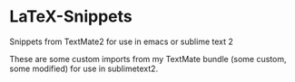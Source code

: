 LaTeX-Snippets
==============
Snippets from TextMate2 for use in emacs or sublime text 2

These are some custom imports from my TextMate bundle (some custom, some modified) for use in sublimetext2.